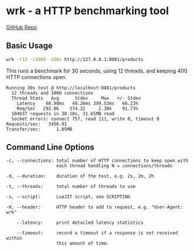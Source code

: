 # wrk - a HTTP benchmarking tool

[GitHub Repo](https://github.com/wg/wrk)

## Basic Usage

```bash
wrk -t12 -c1000 -d30s http://127.0.0.1:8081/products
```

This runs a benchmark for 30 seconds, using 12 threads, and keeping 400 HTTP connections open.

```
Running 30s test @ http://localhost:8081/products
  12 threads and 1000 connections
  Thread Stats   Avg      Stdev     Max   +/- Stdev
    Latency    68.90ms   49.26ms 399.53ms   66.23%
    Req/Sec   292.06    374.22     2.38k    91.73%
  104037 requests in 30.10s, 31.65MB read
  Socket errors: connect 757, read 111, write 0, timeout 0
Requests/sec:   3456.91
Transfer/sec:      1.05MB
```

## Command Line Options

```
-c, --connections: total number of HTTP connections to keep open with
                   each thread handling N = connections/threads

-d, --duration:    duration of the test, e.g. 2s, 2m, 2h

-t, --threads:     total number of threads to use

-s, --script:      LuaJIT script, see SCRIPTING

-H, --header:      HTTP header to add to request, e.g. "User-Agent: wrk"

    --latency:     print detailed latency statistics

    --timeout:     record a timeout if a response is not received within
                   this amount of time.
```
